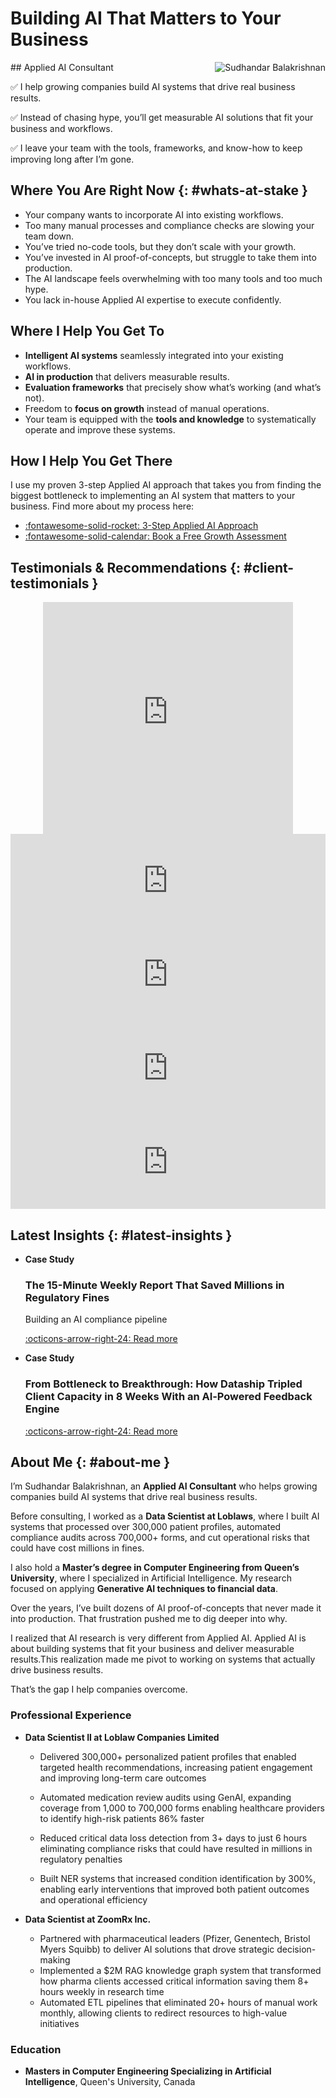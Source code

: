 # Building AI That Matters to Your Business

<div class="profile-section" markdown>
<img src="assets/profile.jpg" alt="Sudhandar Balakrishnan" class="profile-photo" align="right">
<div class="profile-content" markdown = "1"> 
## Applied AI Consultant

✅ I help growing companies build AI systems that drive real business results.

✅ Instead of chasing hype, you’ll get measurable AI solutions that fit your business and workflows.

✅ I leave your team with the tools, frameworks, and know-how to keep improving long after I’m gone.

 </div> 
 </div> 


<!-- <div class="custom-section" id="what-is-at-stake-section" markdown="1">

!!! danger "What's Manual Operations Costing Your Business?"
    - Missing $500K+ annual revenue because you can't handle more clients?
    - Wasting $50,000+ monthly on tasks that should be automated?
    - Watching competitors scale faster while you're stuck in operations?
    - Building a business that completely depends on your personal involvement?
    - Limiting your exit potential because everything requires your oversight?
</div> -->

## Where You Are Right Now {: #whats-at-stake }

<!-- <div class="custom-section" id="growth-bottlenecks-section" markdown="1"> -->

<!-- !!! bug "Current State" -->

- Your company wants to incorporate AI into existing workflows.
- Too many manual processes and compliance checks are slowing your team down.
- You’ve tried no-code tools, but they don’t scale with your growth.
- You’ve invested in AI proof-of-concepts, but struggle to take them into production.
- The AI landscape feels overwhelming with too many tools and too much hype.
- You lack in-house Applied AI expertise to execute confidently.

<!-- </div> -->

## Where I Help You Get To

- **Intelligent AI systems** seamlessly integrated into your existing workflows.
- **AI in production** that delivers measurable results.
- **Evaluation frameworks** that precisely show what’s working (and what’s not).
- Freedom to **focus on growth** instead of manual operations.
- Your team is equipped with the **tools and knowledge** to systematically operate and improve these systems.


<!-- <div class="custom-section" id="why-wait-section" markdown="1"> -->

<!-- !!! success "While other businesses spend 4-5 months planning and implementing, you'll be scaling to 3x capacity and capturing market share they're still preparing for"
    - **Industry Standard:** 16-20 weeks for automation implementation
    - **My Delivery:** 8 weeks to complete transformation
    - **Your Advantage:** Start seeing ROI months ahead of competitors
 -->
<!-- </div> -->

<!-- <div class="custom-section" id="what-you-will-achieve-section" markdown="1">

!!! tip "What You'll Achieve:"
    - **✓ Scale to 3x more clients** - Handle growth without proportional staff increases
    - **✓ Save 20+ hours weekly** - Eliminate personal involvement in routine operations
    - **✓ 8-week implementation** - Start scaling months before competitors
    - **✓ Business runs without you** - Travel, take time off, focus on strategy
    - **✓ Capture growth opportunities** - Never turn away business due to capacity limits
</div> -->

## How I Help You Get There

I use my proven 3-step Applied AI approach that takes you from finding the biggest bottleneck to implementing an AI system that matters to your business. Find more about my process here:

<div class="grid cards" markdown>

- [:fontawesome-solid-rocket: 3-Step Applied AI Approach](consulting.md)
- [:fontawesome-solid-calendar: Book a Free Growth Assessment](https://cal.com/sudhandar/discoverycall)

</div>

## Testimonials & Recommendations {: #client-testimonials }

<div style="text-align: center;">
<iframe width="400px" height="371px" src="https://embed-v2.testimonial.to/v/9edb6a6a-c85d-4692-89ad-4f37ffc3a4b8" frameborder="0" scrolling="no" allow="accelerometer; autoplay; encrypted-media; gyroscope; picture-in-picture" allowfullscreen="" style="max-width: 100%;"></iframe>
</div>

<script type="text/javascript" src="https://testimonial.to/js/iframeResizer.min.js"></script>
<iframe id="testimonialto-embed-text--OWMKEfypM_aMQczS2gv" src="https://embed-v2.testimonial.to/text/-OWMKEfypM_aMQczS2gv" frameborder="0" scrolling="no" width="100%"></iframe>
<script type="text/javascript">iFrameResize({log: false, checkOrigin: false}, "#testimonialto-embed-text--OWMKEfypM_aMQczS2gv");</script>

<script type="text/javascript" src="https://testimonial.to/js/iframeResizer.min.js"></script>
<iframe id="testimonialto-embed-text--ONt8gzMLoq_4q6iicRW" src="https://embed-v2.testimonial.to/text/-ONt8gzMLoq_4q6iicRW" frameborder="0" scrolling="no" width="100%"></iframe>
<script type="text/javascript">iFrameResize({log: false, checkOrigin: false}, "#testimonialto-embed-text--ONt8gzMLoq_4q6iicRW");</script>

<script type="text/javascript" src="https://testimonial.to/js/iframeResizer.min.js"></script>
<iframe id="testimonialto-embed-text--OWMUIoE47jhS99Z2Prk" src="https://embed-v2.testimonial.to/text/-OWMUIoE47jhS99Z2Prk" frameborder="0" scrolling="no" width="100%"></iframe>
<script type="text/javascript">iFrameResize({log: false, checkOrigin: false}, "#testimonialto-embed-text--OWMUIoE47jhS99Z2Prk");</script>

<script type="text/javascript" src="https://testimonial.to/js/iframeResizer.min.js"></script>
<iframe id="testimonialto-embed-text--OWMTTBwpeubia-vYFD4" src="https://embed-v2.testimonial.to/text/-OWMTTBwpeubia-vYFD4" frameborder="0" scrolling="no" width="100%"></iframe>
<script type="text/javascript">iFrameResize({log: false, checkOrigin: false}, "#testimonialto-embed-text--OWMTTBwpeubia-vYFD4");</script>

## Latest Insights {: #latest-insights }

<div class="grid cards" markdown>

- **Case Study**
    
    ### The 15-Minute Weekly Report That Saved Millions in Regulatory Fines
    
    Building an AI compliance pipeline
    
    [:octicons-arrow-right-24: Read more](blog/compliance-pipeline-blog-markdown.md)

- **Case Study**
    
    ### From Bottleneck to Breakthrough: How Dataship Tripled Client Capacity in 8 Weeks With an AI‑Powered Feedback Engine
        
    [:octicons-arrow-right-24: Read more](blog/dataship-case-study.md)

</div>


## About Me {: #about-me }

I’m Sudhandar Balakrishnan, an **Applied AI Consultant** who helps growing companies build AI systems that drive real business results.

Before consulting, I worked as a **Data Scientist at Loblaws**, where I built AI systems that processed over 300,000 patient profiles, automated compliance audits across 700,000+ forms, and cut operational risks that could have cost millions in fines.

I also hold a **Master’s degree in Computer Engineering from Queen’s University**, where I specialized in Artificial Intelligence. My research focused on applying **Generative AI techniques to financial data**.

Over the years, I’ve built dozens of AI proof-of-concepts that never made it into production. That frustration pushed me to dig deeper into why. 

I realized that AI research is very different from Applied AI. Applied AI is about building systems that fit your business and deliver measurable results.This realization made me pivot to working on systems that actually drive business results.

That’s the gap I help companies overcome.

### Professional Experience

- **Data Scientist II at Loblaw Companies Limited**
    - Delivered 300,000+ personalized patient profiles that enabled targeted health recommendations, increasing patient engagement and improving long-term care outcomes
   
    - Automated medication review audits using GenAI, expanding coverage from 1,000 to 700,000 forms enabling healthcare providers to identify high-risk patients 86% faster
   
    - Reduced critical data loss detection from 3+ days to just 6 hours eliminating compliance risks that could have resulted in millions in regulatory penalties
   
    - Built NER systems that increased condition identification by 300%, enabling early interventions that improved both patient outcomes and operational efficiency


- **Data Scientist at ZoomRx Inc.**
    - Partnered with pharmaceutical leaders (Pfizer, Genentech, Bristol Myers Squibb) to deliver AI solutions that drove strategic decision-making
    - Implemented a $2M RAG knowledge graph system that transformed how pharma clients accessed critical information saving them 8+ hours weekly in research time
    - Automated ETL pipelines that eliminated 20+ hours of manual work monthly, allowing clients to redirect resources to high-value initiatives
   

### Education

- **Masters in Computer Engineering Specializing in Artificial Intelligence**, Queen's University, Canada

